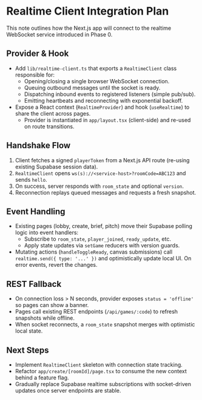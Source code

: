 # Realtime Client Integration Plan

This note outlines how the Next.js app will connect to the realtime WebSocket service introduced in Phase 0.

## Provider & Hook

- Add `lib/realtime-client.ts` that exports a `RealtimeClient` class responsible for:
  - Opening/closing a single browser WebSocket connection.
  - Queuing outbound messages until the socket is ready.
  - Dispatching inbound events to registered listeners (simple pub/sub).
  - Emitting heartbeats and reconnecting with exponential backoff.
- Expose a React context (`RealtimeProvider`) and hook (`useRealtime`) to share the client across pages.
  - Provider is instantiated in `app/layout.tsx` (client-side) and re-used on route transitions.

## Handshake Flow

1. Client fetches a signed `playerToken` from a Next.js API route (re-using existing Supabase session data).
2. `RealtimeClient` opens `ws(s)://<service-host>?roomCode=ABC123` and sends `hello`.
3. On success, server responds with `room_state` and optional `version`.
4. Reconnection replays queued messages and requests a fresh snapshot.

## Event Handling

- Existing pages (lobby, create, brief, pitch) move their Supabase polling logic into event handlers:
  - Subscribe to `room_state`, `player_joined`, `ready_update`, etc.
  - Apply state updates via `setGame` reducers with version guards.
- Mutating actions (`handleToggleReady`, canvas submissions) call `realtime.send({ type: '...' })` and optimistically update local UI. On error events, revert the changes.

## REST Fallback

- On connection loss > N seconds, provider exposes `status = 'offline'` so pages can show a banner.
- Pages call existing REST endpoints (`/api/games/:code`) to refresh snapshots while offline.
- When socket reconnects, a `room_state` snapshot merges with optimistic local state.

## Next Steps

- Implement `RealtimeClient` skeleton with connection state tracking.
- Refactor `app/create/[roomId]/page.tsx` to consume the new context behind a feature flag.
- Gradually replace Supabase realtime subscriptions with socket-driven updates once server endpoints are stable.
